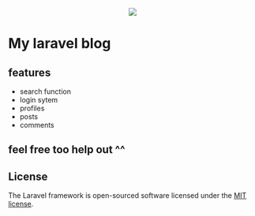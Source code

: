 <p align="center"><img src="https://laravel.com/assets/img/components/logo-laravel.svg"></p>


# My laravel blog

## features

- search function
- login sytem
- profiles
- posts
- comments

## feel free too help out ^^

## License

The Laravel framework is open-sourced software licensed under the [MIT license](http://opensource.org/licenses/MIT).
